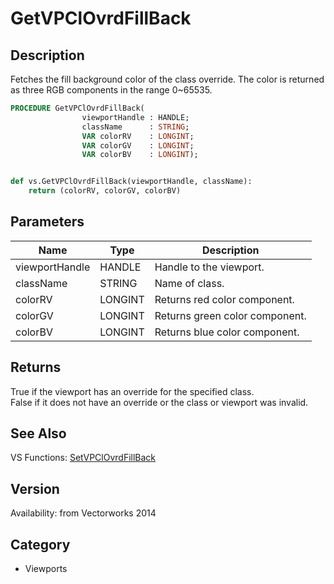 # GetVPClOvrdFillBack

## Description
Fetches the fill background color of the class override. The color is returned as three RGB components in the range 0~65535.

```pascal
PROCEDURE GetVPClOvrdFillBack(
				viewportHandle : HANDLE;
				className      : STRING;
				VAR colorRV    : LONGINT;
				VAR colorGV    : LONGINT;
				VAR colorBV    : LONGINT);
```

```python

def vs.GetVPClOvrdFillBack(viewportHandle, className):
    return (colorRV, colorGV, colorBV)
```

## Parameters
|Name|Type|Description|
|---|---|---|
|viewportHandle|HANDLE|Handle to the viewport.|
|className|STRING|Name of class.|
|colorRV|LONGINT|Returns red color component.|
|colorGV|LONGINT|Returns green color component.|
|colorBV|LONGINT|Returns blue color component.|

## Returns
True if the viewport has an override for the specified class.<BR>
False if it does not have an override or the class or viewport was invalid.

## See Also
VS Functions:
[SetVPClOvrdFillBack](SetVPClOvrdFillBack.md)

## Version
Availability: from Vectorworks 2014
## Category
* Viewports

